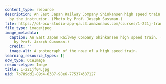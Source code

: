 ```yaml
---
content_type: resource
description: An East Japan Railway Company Shinkansen high speed train photographed
  by the instructor. (Photo by Prof. Joseph Sussman.)
file: https://ol-ocw-studio-app-qa.s3.amazonaws.com/courses/1-221j-transportation-systems-fall-2004/7b789dd189d4638798e6775374387127_1-221jf04.jpg
file_type: image/jpeg
image_metadata:
  caption: An East Japan Railway Company Shinkansen high speed train. (Photograph
    by Prof. Joseph Sussman.)
  credit: ''
  image-alt: A photograph of the nose of a high speed train.
learning_resource_types: []
ocw_type: OCWImage
resourcetype: Image
title: 1-221jf04.jpg
uid: 7b789dd1-89d4-6387-98e6-775374387127
---
```

